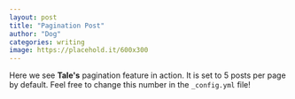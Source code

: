 ```yaml
---
layout: post
title: "Pagination Post"
author: "Dog"
categories: writing
image: https://placehold.it/600x300
---
```


Here we see **Tale's** pagination feature in action. It is set to 5 posts per page by default. Feel free to change this number in the `_config.yml` file!
